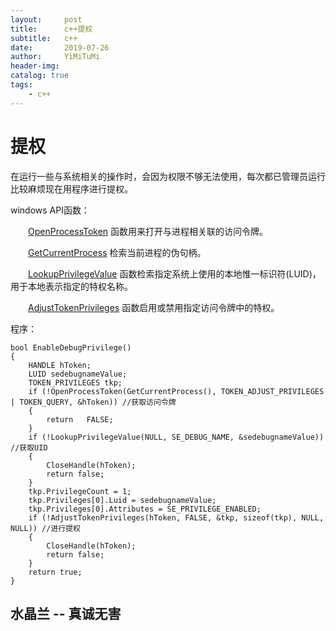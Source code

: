 ```yaml
---
layout:     post
title:      c++提权
subtitle:   c++
date:       2019-07-26
author:     YiMiTuMi
header-img: 
catalog: true
tags:
    - c++
---
```

# 提权

在运行一些与系统相关的操作时，会因为权限不够无法使用，每次都已管理员运行比较麻烦现在用程序进行提权。

windows API函数：

&emsp;&emsp;[OpenProcessToken](https://docs.microsoft.com/zh-cn/windows/win32/api/processthreadsapi/nf-processthreadsapi-openprocesstoken) 函数用来打开与进程相关联的访问令牌。

&emsp;&emsp;[GetCurrentProcess](https://docs.microsoft.com/zh-cn/windows/win32/api/processthreadsapi/nf-processthreadsapi-getcurrentprocess) 检索当前进程的伪句柄。

&emsp;&emsp;[LookupPrivilegeValue](https://docs.microsoft.com/zh-cn/windows/win32/api/winbase/nf-winbase-lookupprivilegevaluea) 函数检索指定系统上使用的本地惟一标识符(LUID)，用于本地表示指定的特权名称。

&emsp;&emsp;[AdjustTokenPrivileges](https://docs.microsoft.com/zh-cn/windows/win32/api/securitybaseapi/nf-securitybaseapi-adjusttokenprivileges) 函数启用或禁用指定访问令牌中的特权。

程序：

	bool EnableDebugPrivilege()
	{
		HANDLE hToken;
		LUID sedebugnameValue;
		TOKEN_PRIVILEGES tkp;
		if (!OpenProcessToken(GetCurrentProcess(), TOKEN_ADJUST_PRIVILEGES | TOKEN_QUERY, &hToken)) //获取访问令牌
		{
			return   FALSE;
		}
		if (!LookupPrivilegeValue(NULL, SE_DEBUG_NAME, &sedebugnameValue))  //获取UID
		{
			CloseHandle(hToken);
			return false;
		}
		tkp.PrivilegeCount = 1;
		tkp.Privileges[0].Luid = sedebugnameValue;
		tkp.Privileges[0].Attributes = SE_PRIVILEGE_ENABLED;
		if (!AdjustTokenPrivileges(hToken, FALSE, &tkp, sizeof(tkp), NULL, NULL)) //进行提权
		{
			CloseHandle(hToken);
			return false;
		}
		return true;
	}

## 水晶兰 -- 真诚无害